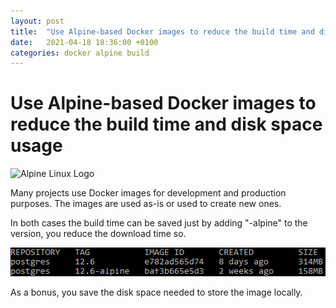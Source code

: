 ```yaml
---
layout: post
title:  "Use Alpine-based Docker images to reduce the build time and disk space usage"
date:   2021-04-18 18:36:00 +0100
categories: docker alpine build
---
```

# Use Alpine-based Docker images to reduce the build time and disk space usage

![Alpine Linux Logo](https://alpinelinux.org/alpinelinux-logo.svg "Alpine Linux Logo")

Many projects use Docker images for development and production purposes. The images are used as-is
or used to create new ones.

In both cases the build time can be saved just by adding "-alpine" to the version, you reduce the
download time so.

![img.png](/assets/2021-04-18-alpine-based-docker-images.png)

As a bonus, you save the disk space needed to store the image locally.